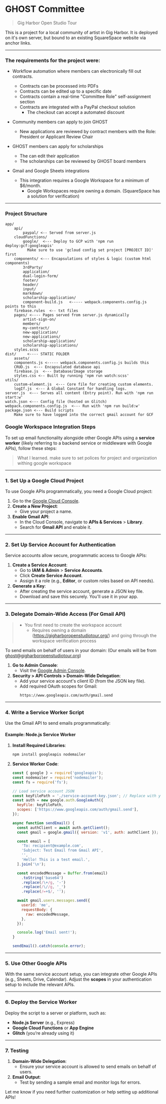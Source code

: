 # GHOST Committee

> Gig Harbor Open Studio Tour

This is a project for a local community of artist in Gig Harbor. It is deployed on it's own server, but bound to an existing SquareSpace website via anchor links.

---

### The requirements for the project were:

- Workflow automation where members can electronically fill out contracts. 
  - Contracts can be processed into PDFs
  - Contracts can be edited up to a specific date
  - Contracts contain a real-time "Committee Role" self-assignment section
  - Contracts are integrated with a PayPal checkout solution
    - The checkout can accept a automated discount
- Community members can apply to join GHOST
  - New applications are reviewed by contract members with the Role: President or Applicant Review Chair
- GHOST members can apply for scholarships
  - The can edit their application 
  - The scholarships can be reviewed by GHOST board members

- Gmail and Google Sheets integrations
  - This integration requires a Google Workspace for a minimum of $6/month.
    - Google Workspaces require owning a domain. (SquareSpace has a solution for verification)

---

### Project Structure

```
app/
    api/
        paypal/ <-- Served from server.js
    cloudFunctions/
        google/  <--- Deploy to GCP with 'npm run deploy:gcf:googleapis'
          Make sure to use 'gcloud config set project [PROJECT ID]' first
    components/ <--- Encapsulations of styles & logic (custom html components)
        3rdParty/
        application/
        dual-login-form/
        footer/
        header/
        input/
        markdown/
        scholarship-application/
        component-build.js   <----- webpack.components.config.js points to this
    firebase.rules  <-- txt files
    pages/ <---- Pages served from server.js dynamically
        artist-sign-on/
        members/
        my-contract/
        new-application/
        new-applications/
        scholarship-application/
        scholarship-applications/
    styles.scss
dist/     <---- STATIC FOLDER
    assets/
    components.js <----- webpack.components.config.js builds this
    CRUD.js  <--- Encapsulated database api
    firebase.js  <--- Database/Image storage
    styles.css <-- Built by running 'npm run watch:scss'
utils/
    custom-element.js  <--- Core file for creating custom elements.
    logIf.js  <--- A Global Constant for handling logs.
server.js  <--- Serves all content (Entry point). Run with 'npm run start:w'
watch.json <--- Config file (hosted on Glitch)
webpack.components.config.js  <--- Run with 'npm run build:w'
package.json <--- Build scripts
    Make sure to have logged into the correct gmail account for GCF
```

### Google Workspace Integration Steps 



To set up email functionality alongside other Google APIs using a **service worker** (likely referring to a backend service or middleware with Google APIs), follow these steps:


> What I learned. make sure to set polices for project and organization withing google workspace

---

### **1. Set Up a Google Cloud Project**
To use Google APIs programmatically, you need a Google Cloud project:
1. Go to the [Google Cloud Console](https://console.cloud.google.com/).
2. **Create a New Project**:
   - Give your project a name.
3. **Enable Gmail API**:
   - In the Cloud Console, navigate to **APIs & Services** > **Library**.
   - Search for **Gmail API** and enable it.

---

### **2. Set Up Service Account for Authentication**
Service accounts allow secure, programmatic access to Google APIs:
1. **Create a Service Account**:
   - Go to **IAM & Admin** > **Service Accounts**.
   - Click **Create Service Account**.
   - Assign it a role (e.g., **Editor**, or custom roles based on API needs).
2. **Generate a Key**:
   - After creating the service account, generate a JSON key file.
   - Download and save this securely. You'll use it in your app.

---

### **3. Delegate Domain-Wide Access (For Gmail API)**

> - You first need to create the workspace account   
>   - Requires owning a domain (https://gigharboropenstudiotour.org/) and going through the workspace verification process

To send emails on behalf of users in your domain: (Our emails will be from ghost@gigharboropenstudiotour.org)
1. **Go to Admin Console**:
   - Visit the [Google Admin Console](https://admin.google.com/).
2. **Security > API Controls > Domain-Wide Delegation**:
   - Add your service account's client ID (from the JSON key file).
   - Add required OAuth scopes for Gmail:
     ```
     https://www.googleapis.com/auth/gmail.send
     ```

---

### **4. Write a Service Worker Script**
Use the Gmail API to send emails programmatically:
#### Example: Node.js Service Worker

1. **Install Required Libraries**:
   ```bash
   npm install googleapis nodemailer
   ```

2. **Service Worker Code**:
   ```javascript
   const { google } = require('googleapis');
   const nodemailer = require('nodemailer');
   const fs = require('fs');

   // Load service account JSON
   const keyFilePath = './service-account-key.json'; // Replace with your key file
   const auth = new google.auth.GoogleAuth({
     keyFile: keyFilePath,
     scopes: ['https://www.googleapis.com/auth/gmail.send'],
   });

   async function sendEmail() {
     const authClient = await auth.getClient();
     const gmail = google.gmail({ version: 'v1', auth: authClient });

     const email = [
       'To: recipient@example.com',
       'Subject: Test Email from Gmail API',
       '',
       'Hello! This is a test email.',
     ].join('\n');

     const encodedMessage = Buffer.from(email)
       .toString('base64')
       .replace(/\+/g, '-')
       .replace(/\//g, '_')
       .replace(/=+$/, '');

     await gmail.users.messages.send({
       userId: 'me',
       requestBody: {
         raw: encodedMessage,
       },
     });

     console.log('Email sent!');
   }

   sendEmail().catch(console.error);
   ```

---

### **5. Use Other Google APIs**
With the same service account setup, you can integrate other Google APIs (e.g., Sheets, Drive, Calendar). Adjust the **scopes** in your authentication setup to include the relevant APIs.

---

### **6. Deploy the Service Worker**
Deploy the script to a server or platform, such as:
- **Node.js Server** (e.g., Express)
- **Google Cloud Functions** or **App Engine**
- **Glitch** (you’re already using it)

---

### **7. Testing**
1. **Domain-Wide Delegation**:
   - Ensure your service account is allowed to send emails on behalf of users.
2. **Email Output**:
   - Test by sending a sample email and monitor logs for errors.

Let me know if you need further customization or help setting up additional APIs!
